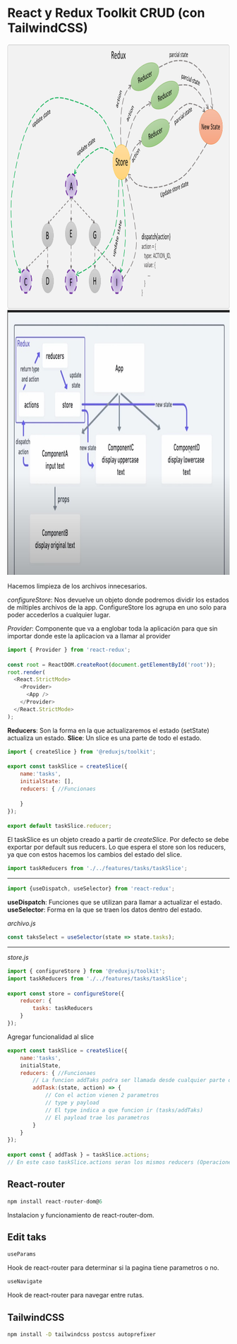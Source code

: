 # React y Redux Toolkit CRUD (con TailwindCSS)

<img src="./src/assets/redux.png" style="width:650;height:600px;">
<img src="./src/assets/redux2.jpg" style="width:650;height:600px;">

Hacemos limpieza de los archivos innecesarios.

_configureStore_: Nos devuelve un objeto donde podremos dividir los estados de miltiples archivos de la app. ConfigureStore los agrupa en uno solo para poder accederlos a cualquier lugar.

_Provider_: Componente que va a englobar toda la aplicación para que sin importar donde este la aplicacion va a llamar al provider
```js
import { Provider } from 'react-redux';

const root = ReactDOM.createRoot(document.getElementById('root'));
root.render(
  <React.StrictMode>
    <Provider>
      <App />
    </Provider>
  </React.StrictMode>
);
```

__Reducers__: Son la forma en la que actualizaremos el estado (setState) actualiza un estado.
__Slice__: Un slice es una parte de todo el estado.
```js
import { createSlice } from '@reduxjs/toolkit';

export const taskSlice = createSlice({
    name:'tasks',
    initialState: [],
    reducers: { //Funcionaes

    }
});

export default taskSlice.reducer;
```
 El taskSlice es un objeto creado a partir de _createSlice_. Por defecto se debe exportar por default sus reducers. Lo que espera el store son los reducers, ya que con estos hacemos los cambios del estado del slice.

```js
import taskReducers from './../features/tasks/taskSlice';
```
---
```js
import {useDispatch, useSelector} from 'react-redux';
```
__useDispatch__: Funciones que se utilizan para llamar a actualizar el estado.
__useSelector__: Forma en la que se traen los datos dentro del estado.

*archivo.js*
```js
const taksSelect = useSelector(state => state.tasks);
```
----
*store.js*
```js
import { configureStore } from '@reduxjs/toolkit';
import taskReducers from './../features/tasks/taskSlice';

export const store = configureStore({
    reducer: {
        tasks: taskReducers
    }
});
```

Agregar funcionalidad al slice
```js
export const taskSlice = createSlice({
    name:'tasks',
    initialState,
    reducers: { //Funcionaes
        // La funcion addTaks podra ser llamada desde cualquier parte de la aplicación.
        addTask:(state, action) => {
            // Con el action vienen 2 parametros
            // type y payload
            // El type indica a que funcion ir (tasks/addTaks)
            // El payload trae los parametros
        }
    }
});

export const { addTask } = taskSlice.actions;
// En este caso taskSlice.actions seran los mismos reducers (Operaciones para cambiar estados).
```

## React-router
```js
npm install react-router-dom@6
```

Instalacion y funcionamiento de react-router-dom.


## Edit taks
```js
useParams
```
Hook de react-router para determinar si la pagina tiene parametros o no.

```js
useNavigate
```
Hook de react-router para navegar entre rutas.

## TailwindCSS

```bash
npm install -D tailwindcss postcss autoprefixer
```
